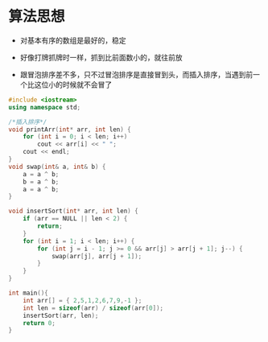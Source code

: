 # 算法思想

- 对基本有序的数组是最好的，稳定

- 好像打牌抓牌时一样，抓到比前面数小的，就往前放
- 跟冒泡排序差不多，只不过冒泡排序是直接冒到头，而插入排序，当遇到前一个比这位小的时候就不会冒了

```c++
#include <iostream>
using namespace std;

/*插入排序*/
void printArr(int* arr, int len) {
	for (int i = 0; i < len; i++)
		cout << arr[i] << " ";
	cout << endl;
}
void swap(int& a, int& b) {
	a = a ^ b;
	b = a ^ b;
	a = a ^ b;
}

void insertSort(int* arr, int len) {
	if (arr == NULL || len < 2) {
		return;
	}
	for (int i = 1; i < len; i++) {
		for (int j = i - 1; j >= 0 && arr[j] > arr[j + 1]; j--) {
			swap(arr[j], arr[j + 1]);
		}
	}
}

int main(){
	int arr[] = { 2,5,1,2,6,7,9,-1 };
	int len = sizeof(arr) / sizeof(arr[0]);
	insertSort(arr, len);
	return 0;
}
```



